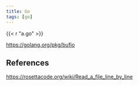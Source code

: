 ```yaml
---
title: Go
tags: [go]
---
```


{{< r "a.go" >}}

<https://golang.org/pkg/bufio>

## References

<https://rosettacode.org/wiki/Read_a_file_line_by_line>
